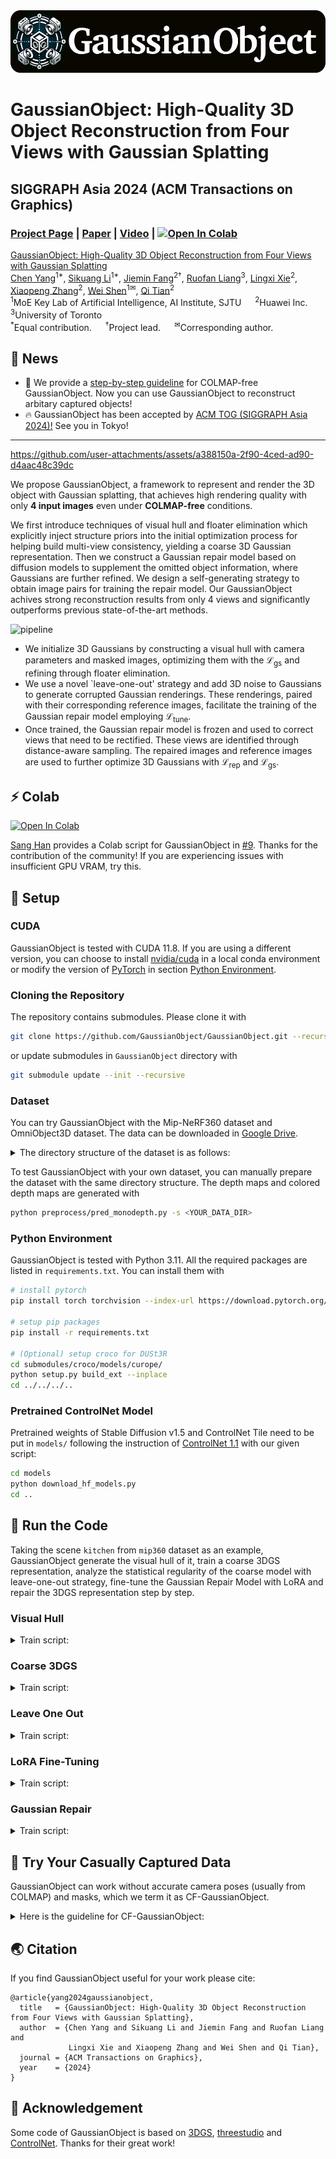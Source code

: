 <div align="center">
<img src='assets/logo.png' style="height:100px"></img>
</div>

# GaussianObject: High-Quality 3D Object Reconstruction from Four Views with Gaussian Splatting

## SIGGRAPH Asia 2024 (ACM Transactions on Graphics)

### [Project Page](https://gaussianobject.github.io/) | [Paper](https://arxiv.org/abs/2402.10259) | [Video](https://www.youtube.com/watch?v=s5arAXdgdZQ) | [![Open In Colab](https://colab.research.google.com/assets/colab-badge.svg)](https://colab.research.google.com/drive/1WIZgM--tJ3aq25t9g238JAuAoXrQYVMs?usp=sharing#scrollTo=TlrxF62GNePB)

[GaussianObject: High-Quality 3D Object Reconstruction from Four Views with Gaussian Splatting](https://gaussianobject.github.io/)    
[Chen Yang](https://scholar.google.com/citations?hl=zh-CN&user=StdXTR8AAAAJ)<sup>1*</sup>, [Sikuang Li](https://gaussianobject.github.io/)<sup>1*</sup>, [Jiemin Fang](https://jaminfong.cn/)<sup>2†</sup>, [Ruofan Liang](https://nexuslrf.github.io/)<sup>3</sup>, [Lingxi Xie](http://lingxixie.com/Home.html)<sup>2</sup>, [Xiaopeng Zhang](https://sites.google.com/site/zxphistory/)<sup>2</sup>, [Wei Shen](https://shenwei1231.github.io/)<sup>1✉</sup>, [Qi Tian](https://www.qitian1987.com/)<sup>2</sup>    
<sup>1</sup>MoE Key Lab of Artificial Intelligence, AI Institute, SJTU &emsp; <sup>2</sup>Huawei Inc. &emsp; <sup>3</sup>University of Toronto    
<sup>*</sup>Equal contribution. &emsp; <sup>†</sup>Project lead. &emsp; <sup>✉</sup>Corresponding author.

##  🚩 News 
- 🤖 We provide a [step-by-step guideline](#-try-your-casually-captured-data) for COLMAP-free GaussianObject. Now you can use GaussianObject to reconstruct arbitary captured objects!
- 🔥 GaussianObject has been accepted by [ACM TOG (SIGGRAPH Asia 2024)!](https://asia.siggraph.org/2024/) See you in Tokyo!

---

https://github.com/user-attachments/assets/a388150a-2f90-4ced-ad90-d4aac48c39dc

We propose GaussianObject, a framework to represent and render the 3D object with Gaussian splatting, that achieves high rendering quality with only **4 input images** even under **COLMAP-free** conditions.

We first introduce techniques of visual hull and floater elimination which explicitly inject structure priors into the initial optimization process for helping build multi-view consistency, yielding a coarse 3D Gaussian representation. Then we construct a Gaussian repair model based on diffusion models to supplement the omitted object information, where Gaussians are further refined. We design a self-generating strategy to obtain image pairs for training the repair model. Our GaussianObject achives strong reconstruction results from only 4 views and significantly outperforms previous state-of-the-art methods.

![pipeline](assets/pipe.png)

- We initialize 3D Gaussians by constructing a visual hull with camera parameters and masked images, optimizing them with the $\mathcal{L}_{\text{gs}}$ and refining through floater elimination.
- We use a novel `leave-one-out' strategy and add 3D noise to Gaussians to generate corrupted Gaussian renderings. These renderings, paired with their corresponding reference images, facilitate the training of the Gaussian repair model employing $\mathcal{L}_{\text{tune}}$.
- Once trained, the Gaussian repair model is frozen and used to correct views that need to be rectified. These views are identified through distance-aware sampling. The repaired images and reference images are used to further optimize 3D Gaussians with $`\mathcal{L}_{\text{rep}}`$ and $`\mathcal{L}_{\text{gs}}`$.

## ⚡ Colab

 [![Open In Colab](https://colab.research.google.com/assets/colab-badge.svg)](https://colab.research.google.com/drive/1WIZgM--tJ3aq25t9g238JAuAoXrQYVMs?usp=sharing#scrollTo=TlrxF62GNePB)

[Sang Han](https://github.com/jjangsangy) provides a Colab script for GaussianObject in [#9](https://github.com/GaussianObject/GaussianObject/issues/9). Thanks for the contribution of the community! If you are experiencing issues with insufficient GPU VRAM, try this.

## 🚀 Setup

### CUDA

GaussianObject is tested with CUDA 11.8. If you are using a different version, you can choose to install [nvidia/cuda](https://anaconda.org/nvidia/cuda) in a local conda environment or modify the version of [PyTorch](https://pytorch.org/get-started/previous-versions/) in section [Python Environment](#python-environment).

### Cloning the Repository

The repository contains submodules. Please clone it with

```sh
git clone https://github.com/GaussianObject/GaussianObject.git --recursive
```

or update submodules in `GaussianObject` directory with

```sh
git submodule update --init --recursive
```

### Dataset

You can try GaussianObject with the Mip-NeRF360 dataset and OmniObject3D dataset. The data can be downloaded in [Google Drive](https://drive.google.com/drive/folders/1DUOxFybdsSYJHI5p79O_QH87TIODiJ8h).
<details>
<summary>
The directory structure of the dataset is as follows:</summary>

```text
GaussianObject
├── data
│   ├── mip360
│   │   ├── bonsai
│   │   │   ├── images
│   │   │   ├── images_2
│   │   │   ├── images_4
│   │   │   ├── images_8
│   │   │   ├── masks
│   │   │   ├── sparse
│   │   │   ├── zoe_depth
│   │   │   ├── zoe_depth_colored
│   │   │   ├── sparse_4.txt
│   │   │   ├── sparse_6.txt
│   │   │   ├── sparse_9.txt
│   │   │   └── sparse_test.txt
│   │   ├── garden
│   │   └── kitchen
│   └── omni3d
└── ...
```
`images`, `images_2`, `images_4`, `images_8` and `sparse` are from the original dataset. `masks` is the object mask generated with [segment-anything](https://github.com/facebookresearch/segment-anything). `zoe_depth` and `zoe_depth_colored` are the depth maps and colored depth maps. `sparse_4.txt`, `sparse_6.txt` and `sparse_9.txt` are train set image ids and `sparse_test.txt` is the test set.

</details>



To test GaussianObject with your own dataset, you can manually prepare the dataset with the same directory structure. The depth maps and colored depth maps are generated with

```sh
python preprocess/pred_monodepth.py -s <YOUR_DATA_DIR>
```

### Python Environment

GaussianObject is tested with Python 3.11. All the required packages are listed in `requirements.txt`. You can install them with

```sh
# install pytorch
pip install torch torchvision --index-url https://download.pytorch.org/whl/cu118

# setup pip packages
pip install -r requirements.txt

# (Optional) setup croco for DUSt3R
cd submodules/croco/models/curope/
python setup.py build_ext --inplace
cd ../../../..
```

### Pretrained ControlNet Model

Pretrained weights of Stable Diffusion v1.5 and ControlNet Tile need to be put in `models/` following the instruction of [ControlNet 1.1](https://github.com/lllyasviel/ControlNet-v1-1-nightly) with our given script:

```sh
cd models
python download_hf_models.py
cd ..
```

## 💪 Run the Code

Taking the scene `kitchen` from `mip360` dataset as an example, GaussianObject generate the visual hull of it, train a coarse 3DGS representation, analyze the statistical regularity of the coarse model with leave-one-out strategy, fine-tune the Gaussian Repair Model with LoRA and repair the 3DGS representation step by step.

### Visual Hull
<details>
<summary>
Train script:</summary>

```sh
python visual_hull.py \
    --sparse_id 4 \
    --data_dir data/mip360/kitchen \
    --reso 2 --not_vis
```
The visual hull is saved in `data/mip360/kitchen/visual_hull_4.ply`.
</details>


### Coarse 3DGS
<details>
<summary>Train script:</summary>

```sh
python train_gs.py -s data/mip360/kitchen \
    -m output/gs_init/kitchen \
    -r 4 --sparse_view_num 4 --sh_degree 2 \
    --init_pcd_name visual_hull_4 \
    --white_background --random_background
```

You can render the coarse model it with

```sh
# render the test set
python render.py \
    -m output/gs_init/kitchen \
    --sparse_view_num 4 --sh_degree 2 \
    --init_pcd_name visual_hull_4 \
    --white_background --skip_all --skip_train

# render the path
python render.py \
    -m output/gs_init/kitchen \
    --sparse_view_num 4 --sh_degree 2 \
    --init_pcd_name visual_hull_4 \
    --white_background --render_path
```

The rendering results are saved in `output/gs_init/kitchen/test/ours_10000` and `output/gs_init/kitchen/render/ours_10000`.
</details>

### Leave One Out
<details>
<summary>
Train script:</summary>

```sh
python leave_one_out_stage1.py -s data/mip360/kitchen \
    -m output/gs_init/kitchen_loo \
    -r 4 --sparse_view_num 4 --sh_degree 2 \
    --init_pcd_name visual_hull_4 \
    --white_background --random_background

python leave_one_out_stage2.py -s data/mip360/kitchen \
    -m output/gs_init/kitchen_loo \
    -r 4 --sparse_view_num 4 --sh_degree 2 \
    --init_pcd_name visual_hull_4 \
    --white_background --random_background
```

</details>

### LoRA Fine-Tuning
<details>
<summary>
Train script:</summary>

```sh
python train_lora.py --exp_name controlnet_finetune/kitchen \
    --prompt xxy5syt00 --sh_degree 2 --resolution 4 --sparse_num 4 \
    --data_dir data/mip360/kitchen \
    --gs_dir output/gs_init/kitchen \
    --loo_dir output/gs_init/kitchen_loo \
    --bg_white --sd_locked --train_lora --use_prompt_list \
    --add_diffusion_lora --add_control_lora --add_clip_lora
```
</details>

### Gaussian Repair
<details>
<summary>
Train script:</summary>

```sh
python train_repair.py \
    --config configs/gaussian-object.yaml \
    --train --gpu 0 \
    tag="kitchen" \
    system.init_dreamer="output/gs_init/kitchen" \
    system.exp_name="output/controlnet_finetune/kitchen" \
    system.refresh_size=8 \
    data.data_dir="data/mip360/kitchen" \
    data.resolution=4 \
    data.sparse_num=4 \
    data.prompt="a photo of a xxy5syt00" \
    data.refresh_size=8 \
    system.sh_degree=2
```

The final 3DGS representation is saved in `output/gaussian_object/kitchen/save/last.ply`. You can render it with

```sh
# render the test set
python render.py \
    -m output/gs_init/kitchen \
    --sparse_view_num 4 --sh_degree 2 \
    --init_pcd_name visual_hull_4 \
    --white_background --skip_all --skip_train \
    --load_ply output/gaussian_object/kitchen/save/last.ply

# render the path
python render.py \
    -m output/gs_init/kitchen \
    --sparse_view_num 4 --sh_degree 2 \
    --init_pcd_name visual_hull_4 \
    --white_background --render_path \
    --load_ply output/gaussian_object/kitchen/save/last.ply
```

The rendering results are saved in `output/gs_init/kitchen/test/ours_None` and `output/gs_init/kitchen/render/ours_None`.

</details>

## 📸 Try Your Casually Captured Data
GaussianObject can work without accurate camera poses (usually from COLMAP) and masks, which we term it as CF-GaussianObject. 

<details>
<summary>
Here is the guideline for CF-GaussianObject:</summary>

To use CF-GaussianObject (COLMAP-free GaussianObject), you need to download [SAM](https://github.com/facebookresearch/segment-anything) and [DUSt3R](https://github.com/naver/dust3r) or [MASt3R](https://github.com/naver/mast3r) checkpoints. 

```sh
cd models
sh download_preprocess_models.sh
cd ..
```

Assume you have a dataset with 4 images, it should be put in `./data` as the following structure

```text
GaussianObject
├── data
│   ├── <your dataset name>
│   │   ├── images
│   │   │   ├── 0001.png
│   │   │   ├── 0002.png
│   │   │   ├── 0003.png
│   │   │   └── 0004.png
│   │   ├── sparse_4.txt
│   │   └── sparse_test.txt
│   └── ...
└── ...
```

where `sparse_4.txt` and `sparse_test.txt` contain the same sequence numbers of the input images, starting from 0. If all images are used for training, the files should be

```text
0
1
2
3
```

To downsampling the images, you can use

```sh
python preprocess/downsample.py -s data/realcap/rabbit
```


### Generate Masks

`segment_anything.ipynb` uses SAM to generate masks. Please refer to the file and [segment-anything](https://github.com/facebookresearch/segment-anything) for more details.

### Generate Coarse Poses

[DUSt3R](https://github.com/naver/dust3r) is used to estimate coarse poses for input images. You can get the poses with

```sh
python pred_poses.py -s data/realcap/rabbit --sparse_num 4
```

An alternative [MASt3R](https://github.com/naver/mast3r) script is provided in `pred_poses_mast3r.py`.

### Gaussian Repair
Once the data is prepared, the later steps are similar to standard GaussianObject.
You can refer to the [Run the Code](#-run-the-code) section for more details. Here is an example script.

<!-- <details>

<summary>Training script</summary> -->

```sh
python train_gs.py -s data/realcap/rabbit \
    -m output/gs_init/rabbit \
    -r 8 --sparse_view_num 4 --sh_degree 2 \
    --init_pcd_name dust3r_4 \
    --white_background --random_background --use_dust3r

python render.py \
    -m output/gs_init/rabbit \
    --sparse_view_num 4 --sh_degree 2 \
    --init_pcd_name dust3r_4 \
    --dust3r_json output/gs_init/rabbit/refined_cams.json \
    --white_background --render_path --use_dust3r

python leave_one_out_stage1.py -s data/realcap/rabbit \
    -m output/gs_init/rabbit_loo \
    -r 8 --sparse_view_num 4 --sh_degree 2 \
    --init_pcd_name dust3r_4 \
    --dust3r_json output/gs_init/rabbit/refined_cams.json \
    --white_background --random_background --use_dust3r

python leave_one_out_stage2.py -s data/realcap/rabbit \
    -m output/gs_init/rabbit_loo \
    -r 8 --sparse_view_num 4 --sh_degree 2 \
    --init_pcd_name dust3r_4 \
    --dust3r_json output/gs_init/rabbit/refined_cams.json \
    --white_background --random_background --use_dust3r

python train_lora.py --exp_name controlnet_finetune/rabbit \
    --prompt xxy5syt00 --sh_degree 2 --resolution 8 --sparse_num 4 \
    --data_dir data/realcap/rabbit \
    --gs_dir output/gs_init/rabbit \
    --loo_dir output/gs_init/rabbit_loo \
    --bg_white --sd_locked --train_lora --use_prompt_list \
    --add_diffusion_lora --add_control_lora --add_clip_lora --use_dust3r

python train_repair.py \
    --config configs/gaussian-object-colmap-free.yaml \
    --train --gpu 0 \
    tag="rabbit" \
    system.init_dreamer="output/gs_init/rabbit" \
    system.exp_name="output/controlnet_finetune/rabbit" \
    system.refresh_size=8 \
    data.data_dir="data/realcap/rabbit" \
    data.resolution=8 \
    data.sparse_num=4 \
    data.prompt="a photo of a xxy5syt00" \
    data.json_path="output/gs_init/rabbit/refined_cams.json" \
    data.refresh_size=8 \
    system.sh_degree=2

python render.py \
    -m output/gs_init/rabbit \
    --sparse_view_num 4 --sh_degree 2 \
    --init_pcd_name dust3r_4 \
    --white_background --render_path --use_dust3r \
    --load_ply output/gaussian_object/rabbit/save/last.ply
```

</details>

## 🌏 Citation

If you find GaussianObject useful for your work please cite:

```text
@article{yang2024gaussianobject,
  title   = {GaussianObject: High-Quality 3D Object Reconstruction from Four Views with Gaussian Splatting},
  author  = {Chen Yang and Sikuang Li and Jiemin Fang and Ruofan Liang and
             Lingxi Xie and Xiaopeng Zhang and Wei Shen and Qi Tian},
  journal = {ACM Transactions on Graphics},
  year    = {2024}
}
```

## 🤗 Acknowledgement

Some code of GaussianObject is based on [3DGS](https://github.com/graphdeco-inria/gaussian-splatting), [threestudio](https://github.com/threestudio-project/threestudio) and [ControlNet](https://github.com/lllyasviel/ControlNet). Thanks for their great work!
